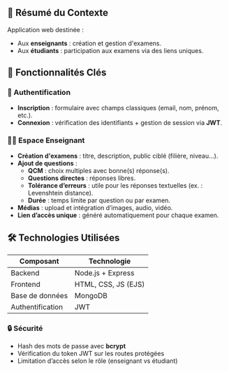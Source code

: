 
## 🧩 **Résumé du Contexte**
Application web destinée :
- Aux **enseignants** : création et gestion d'examens.
- Aux **étudiants** : participation aux examens via des liens uniques.


## 🚀 **Fonctionnalités Clés**

### 🔐 Authentification
- **Inscription** : formulaire avec champs classiques (email, nom, prénom, etc.).
- **Connexion** : vérification des identifiants + gestion de session via **JWT**.

### 🧑‍🏫 Espace Enseignant
- **Création d'examens** : titre, description, public ciblé (filière, niveau…).
- **Ajout de questions** :
  - **QCM** : choix multiples avec bonne(s) réponse(s).
  - **Questions directes** : réponses libres.
  - **Tolérance d’erreurs** : utile pour les réponses textuelles (ex. : Levenshtein distance).
  - **Durée** : temps limite par question ou par examen.
- **Médias** : upload et intégration d’images, audio, vidéo.
- **Lien d’accès unique** : généré automatiquement pour chaque examen.



## 🛠️ **Technologies Utilisées**

| Composant       | Technologie         |
|----------------|---------------------|
| Backend         | Node.js + Express   |
| Frontend        | HTML, CSS, JS (EJS) |
| Base de données | MongoDB             |
| Authentification| JWT                 |



### 🔒 Sécurité
- Hash des mots de passe avec **bcrypt**
- Vérification du token JWT sur les routes protégées
- Limitation d’accès selon le rôle (enseignant vs étudiant)

